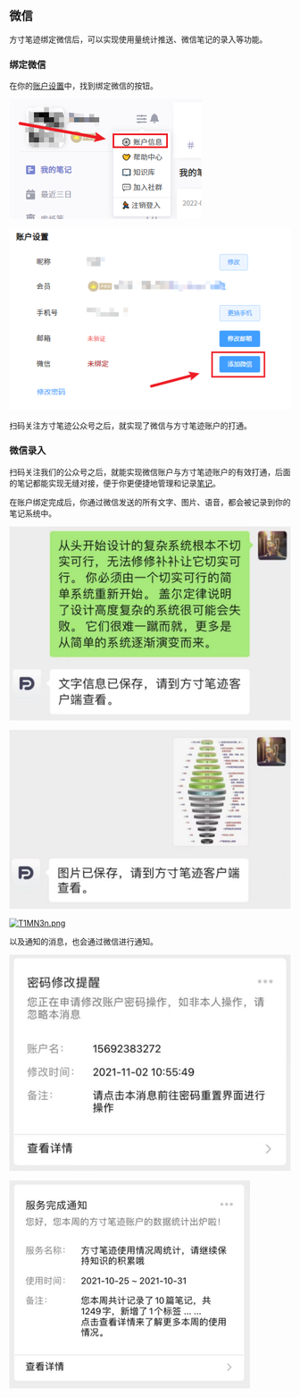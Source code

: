 ## 微信

方寸笔迹绑定微信后，可以实现使用量统计推送、微信笔记的录入等功能。

### 绑定微信

在你的[账户设置](./setting.md)中，找到绑定微信的按钮。

![process_1](./assets/notion_bind_procress1.png)

![process_1](./assets/bind_wx1.png)

扫码关注方寸笔迹公众号之后，就实现了微信与方寸笔迹账户的打通。


### 微信录入

扫码关注我们的公众号之后，就能实现微信账户与方寸笔迹账户的有效打通，后面的笔记都能实现无缝对接，便于你更便捷地管理和记录[笔记](./note.md)。

在账户绑定完成后，你通过微信发送的所有文字、图片、语音，都会被记录到你的笔记系统中。

![微信文字](./assets/wx_word.png)

![微信图片](./assets/wx_note_img.png)

[![T1MN3n.png](https://s4.ax1x.com/2021/12/22/T1MN3n.png)](https://imgtu.com/i/T1MN3n)

以及通知的消息，也会通过微信进行通知。

![微信文字](./assets/wx_pwd.png)

![微信文字](./assets/wx_weekly.png)

